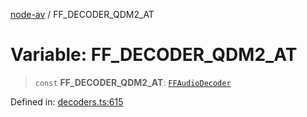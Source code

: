 [node-av](../globals.md) / FF\_DECODER\_QDM2\_AT

# Variable: FF\_DECODER\_QDM2\_AT

> `const` **FF\_DECODER\_QDM2\_AT**: [`FFAudioDecoder`](../type-aliases/FFAudioDecoder.md)

Defined in: [decoders.ts:615](https://github.com/seydx/av/blob/f8631fc881b394300b1479f511d55cf1c370a87f/src/constants/decoders.ts#L615)
